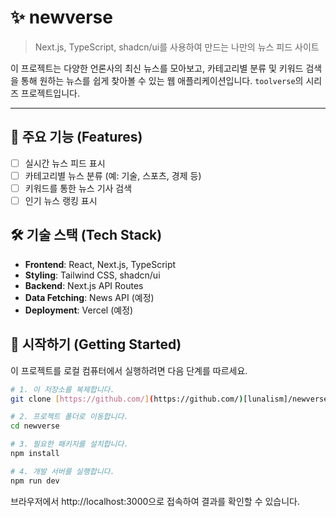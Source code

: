 # ✨ newverse

> Next.js, TypeScript, shadcn/ui를 사용하여 만드는 나만의 뉴스 피드 사이트

이 프로젝트는 다양한 언론사의 최신 뉴스를 모아보고, 카테고리별 분류 및 키워드 검색을 통해 원하는 뉴스를 쉽게 찾아볼 수 있는 웹 애플리케이션입니다. `toolverse`의 시리즈 프로젝트입니다.

---

## 🚀 주요 기능 (Features)

- [ ] 실시간 뉴스 피드 표시
- [ ] 카테고리별 뉴스 분류 (예: 기술, 스포츠, 경제 등)
- [ ] 키워드를 통한 뉴스 기사 검색
- [ ] 인기 뉴스 랭킹 표시

## 🛠️ 기술 스택 (Tech Stack)

* **Frontend**: React, Next.js, TypeScript
* **Styling**: Tailwind CSS, shadcn/ui
* **Backend**: Next.js API Routes
* **Data Fetching**: News API (예정)
* **Deployment**: Vercel (예정)

## 🏁 시작하기 (Getting Started)

이 프로젝트를 로컬 컴퓨터에서 실행하려면 다음 단계를 따르세요.

```bash
# 1. 이 저장소를 복제합니다.
git clone [https://github.com/](https://github.com/)[lunalism]/newverse.git

# 2. 프로젝트 폴더로 이동합니다.
cd newverse

# 3. 필요한 패키지를 설치합니다.
npm install

# 4. 개발 서버를 실행합니다.
npm run dev
```

브라우저에서 http://localhost:3000으로 접속하여 결과를 확인할 수 있습니다.
